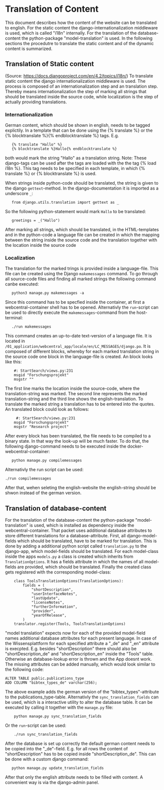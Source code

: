 # Translation of Content
This document describes how the content of the website can be translated to english.
For the static content the django-internationalization middleware is used, which is called "i18n" internally.
For the translation of the database-content the python-package "model-translation" is used.
In the following sections the procedutre to translate the static content and of the dynamic content is summarized.

## Translation of Static content
(Source: https://docs.djangoproject.com/en/4.2/topics/i18n/)
To translate static content the django internationalization middleware is used. The process is composed of 
an internationalization step and an translation step. Thereby means internationalization the step of marking all strings that should be translated inside the 
source code, while localization is the step of actually providing translations.

### Internationalization
German content, which should be shown in english, needs to be tagged explictily. In a template that can be done using the
{% translate %} or the {% blocktranslate %}{% endblocktranslate %} tags.
E.g. 
```
   {% translate "Hallo" %}
   {% blocktranslate %}Hallo{% endblocktranslate %}
```
both would mark the string "Hallo" as a translation string. 
Note: These django-tags can be used after the tags are loaded with the the tag {% load i18n %}. 
This tag needs to be specified in each template, in which {% translate %} or {% blocktranslate %} is used.

When strings inside python-code should be translated, the string is given to the django `gettext`-method.
In the django-documentation it is imported as a underscore `_`:
```
   from django.utils.translation import gettext as _
```
So the following python-statement would mark `Hallo` to be translated:
```
   greetings = _("Hallo")
```

After marking all strings, which should be translated, in the HTML-templates and in the python-code a language file can be created
in which the mapping between the string inside the source code and the translation together with the location inside the source code

### Localization
The translation for the marked trings is provided inside a language-file. This file can be created using the Django `makemessages` command. 
To go through all source-code files and finding all marked strings the following command canbe executed:
```
   python3 manage.py makemessages -a
```
Since this command has to be specfied inside the container, at first a webcentral-container shell has to be opened. Alternativly the `run`-script can be
used to directly execute the `makemessages`-command from the host-terminal:
```
   ./run makemessages
```
This command creates an up-to-date text-version of a language file. It is located in `/01_application/webcentral_app/locale/en/LC_MESSAGES/django.po`. It is composed of different blocks, whereby for each marked translation string in the source code one block in the language-file is created. An block looks like this: 
```
    #: StartSearch/views.py:231
    msgid "Forschungsprojekt"
    msgstr ""
```
The first line marks the location inside the source-code, where the translation-string was marked. The second line represents the marked translation-string and the third line shows the english-translation. To translate the marked string a translation has to be entered into the quotes. An translated block could look as follows:
```
     #: StartSearch/views.py:231
    msgid "Forschungsprojekt"
    msgstr "Research project"
```
After every block has been translated, the file needs to be compiled to a binary state. In that way  the look-up will be much faster. To do that, the following django-command needs to be executed inside the docker-webcentral-container:
```
   python manage.py compilemessages
```
Alternativly the run script can be used:
```
./run compilemessages
```
After that, wehen seleting the english-website the english-string should be shwon instead of the german version.

## Translation of database-content
For the translation of the database-content the python-package "model-translation" is used, which is installed as dependency inside the webcentral-container.
That packet uses additional database attributes to store different translations for a database-attribute. First, all django-model-fields which should be translated, have to be marked for translation. This is done by adding a additional python script called `translation.py` to the django-app, which model-fields should be translated. For each model-class inside the apps `models.py` a class is created which inherits from `TranslationOptions`. It has a fields attribute in which the names of all model-fields are provided, which should be translated.
Finally the created class gets registered with the corresponding model-class:
```
    class ToolsTranslationOptions(TranslationOptions):
        fields = (
            "shortDescription", 
            "userInterfaceNotes",
            "lastUpdate",
            "licenseNotes",
            "furtherInformation",
            "provider",
            "yearOfRelease",
        )
    translator.register(Tools, ToolsTranslationOptions)
```
"model translation" expects now for each of the provided model-field names additional database attributes for each present language. In case of the Wissensplattform for each specified attribute a "_de" and "_en" attribute is execpted. E.g. besides "shortDescription" there should also be "shortDescription_de" and "shortDescription_en" inside the "Tools" table. Otherwise an database-lookup error is thrown and the App doesnt work. The missing attributes can be added manually, which would look similar to the following code:
```
ALTER TABLE public.publications_type
ADD COLUMN "bibtex_types_de" varchar(256);
```
The above example adds the german version of the "bibtex_types"-attribute to the publications_type-table. 
Alternativly the `sync_translation_fields` can be used, which is a interactive utility to alter the database table. It can be executed by calling it together with the `manage.py` file:
```
    python manage.py sync_translation_fields
```
Or the `run`-script can be used:
```
    ./run sync_translation_fields 
```
After the database is set up correctly the default german content needs to be copied into the "_de"-field. E.g. for all rows the content of "shortDescription" has to be copied inside "shortDescription_de". This can be done with a custom django command:
```
   python manage.py update_translation_fields
```
After that only the english attribute needs to be filled with content. A convenient way is via the django-admin panel.
